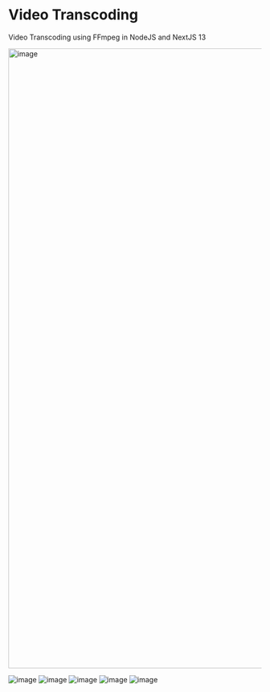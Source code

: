 # Video Transcoding

Video Transcoding using FFmpeg in NodeJS and NextJS 13

<img width="1231" alt="image" src="https://github.com/aneeshseth/videotranscoding/assets/122401851/1298ab82-ccbd-4cdf-bd31-35997ccca56d">


![image](https://github.com/aneeshseth/videotranscoding/assets/122401851/d61da63b-47cb-4765-8cbd-15717fb814cc)
![image](https://github.com/aneeshseth/videotranscoding/assets/122401851/094f5ed0-3703-4f11-8ef4-126a124a298a)
![image](https://github.com/aneeshseth/videotranscoding/assets/122401851/fdee7f09-78b4-4711-9d22-e2a4f27f2dac)
![image](https://github.com/aneeshseth/videotranscoding/assets/122401851/a1fdac39-74d9-420b-bea2-0b45590cbb2d)
![image](https://github.com/aneeshseth/videotranscoding/assets/122401851/7019763b-4fd0-45ec-b0b9-d529230a9f7a)

